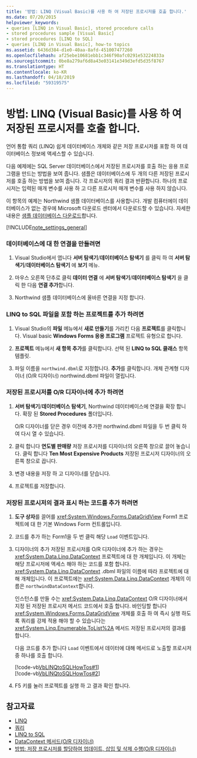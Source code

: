 ```yaml
---
title: '방법: LINQ (Visual Basic)를 사용 하 여 저장된 프로시저를 호출 합니다.'
ms.date: 07/20/2015
helpviewer_keywords:
- queries [LINQ in Visual Basic], stored procedure calls
- stored procedures sample [Visual Basic]
- stored procedures [LINQ to SQL]
- queries [LINQ in Visual Basic], how-to topics
ms.assetid: 6436d384-d1e0-40aa-8afd-451007477260
ms.openlocfilehash: af25ebe10681ebb1c346f90afc0291e53224833a
ms.sourcegitcommit: 0be8a279af6d8a43e03141e349d3efd5d35f8767
ms.translationtype: HT
ms.contentlocale: ko-KR
ms.lasthandoff: 04/18/2019
ms.locfileid: "59319575"
---
```

# <a name="how-to-call-a-stored-procedure-by-using-linq-visual-basic"></a>방법: LINQ (Visual Basic)를 사용 하 여 저장된 프로시저를 호출 합니다.
언어 통합 쿼리 (LINQ) 쉽게 데이터베이스 개체와 같은 저장 프로시저를 포함 하 여 데이터베이스 정보에 액세스할 수 있습니다.  
  
 다음 예제에는 SQL Server 데이터베이스에서 저장된 프로시저를 호출 하는 응용 프로그램을 만드는 방법을 보여 줍니다. 샘플은 데이터베이스에 두 개의 다른 저장된 프로시저를 호출 하는 방법을 보여 줍니다. 각 프로시저의 쿼리 결과 반환합니다. 하나의 프로시저는 입력된 매개 변수를 사용 하 고 다른 프로시저 매개 변수를 사용 하지 않습니다.  
  
 이 항목의 예제는 Northwind 샘플 데이터베이스를 사용합니다. 개발 컴퓨터에이 데이터베이스가 없는 경우에 Microsoft 다운로드 센터에서 다운로드할 수 있습니다. 자세한 내용은 [샘플 데이터베이스 다운로드](../../../../framework/data/adonet/sql/linq/downloading-sample-databases.md)합니다.  
  
[!INCLUDE[note_settings_general](~/includes/note-settings-general-md.md)]  
  
### <a name="to-create-a-connection-to-a-database"></a>데이터베이스에 대 한 연결을 만들려면  
  
1. Visual Studio에서 엽니다 **서버 탐색기**/**데이터베이스 탐색기** 를 클릭 하 여 **서버 탐색기**/**데이터베이스 탐색기** 에 **보기** 메뉴.  
  
2. 마우스 오른쪽 단추로 클릭 **데이터 연결** 에 **서버 탐색기**/**데이터베이스 탐색기** 을 클릭 한 다음 **연결 추가**합니다.  
  
3. Northwind 샘플 데이터베이스에 올바른 연결을 지정 합니다.  
  
### <a name="to-add-a-project-that-contains-a-linq-to-sql-file"></a>LINQ to SQL 파일을 포함 하는 프로젝트를 추가 하려면  
  
1. Visual Studio의 **파일** 메뉴에서 **새로 만들기**를 가리킨 다음 **프로젝트**를 클릭합니다. Visual basic **Windows Forms 응용 프로그램** 프로젝트 유형으로 합니다.  
  
2. **프로젝트** 메뉴에서 **새 항목 추가**를 클릭합니다. 선택 된 **LINQ to SQL 클래스** 항목 템플릿.  
  
3. 파일 이름을 `northwind.dbml`로 지정합니다. **추가**를 클릭합니다. 개체 관계형 디자이너 (O/R 디자이너) northwind.dbml 파일이 열립니다.  
  
### <a name="to-add-stored-procedures-to-the-or-designer"></a>저장된 프로시저를 O/R 디자이너에 추가 하려면  
  
1. **서버 탐색기**/**데이터베이스 탐색기**, Northwind 데이터베이스에 연결을 확장 합니다. 확장 된 **Stored Procedures** 폴더입니다.  
  
     O/R 디자이너를 닫은 경우 이전에 추가한 northwind.dbml 파일을 두 번 클릭 하 여 다시 열 수 있습니다.  
  
2. 클릭 합니다 **연도별 판매량** 저장 프로시저를 디자이너의 오른쪽 창으로 끌어 놓습니다. 클릭 합니다 **Ten Most Expensive Products** 저장된 프로시저 디자이너의 오른쪽 창으로 끕니다.  
  
3. 변경 내용을 저장 하 고 디자이너를 닫습니다.  
  
4. 프로젝트를 저장합니다.  
  
### <a name="to-add-code-to-display-the-results-of-the-stored-procedures"></a>저장된 프로시저의 결과 표시 하는 코드를 추가 하려면  
  
1. **도구 상자**를 끌어를 <xref:System.Windows.Forms.DataGridView> Form1 프로젝트에 대 한 기본 Windows Form 컨트롤입니다.  
  
2. 코드를 추가 하는 Form1을 두 번 클릭 해당 `Load` 이벤트입니다.  
  
3. 디자이너의 추가 저장된 프로시저를 O/R 디자이너에 추가 하는 경우는 <xref:System.Data.Linq.DataContext> 프로젝트에 대 한 개체입니다. 이 개체는 해당 프로시저에 액세스 해야 하는 코드를 포함 합니다. <xref:System.Data.Linq.DataContext> .dbml 파일의 이름에 따라 프로젝트에 대해 개체입니다. 이 프로젝트에는 <xref:System.Data.Linq.DataContext> 개체의 이름은 `northwindDataContext`합니다.  
  
     인스턴스를 만들 수는 <xref:System.Data.Linq.DataContext> O/R 디자이너에서 지정 된 저장된 프로시저 메서드 코드에서 호출 합니다. 바인딩할 합니다 <xref:System.Windows.Forms.DataGridView> 개체를 호출 하 여 즉시 실행 하도록 쿼리를 강제 적용 해야 할 수 있습니다는 <xref:System.Linq.Enumerable.ToList%2A> 메서드 저장된 프로시저의 결과를 합니다.  
  
     다음 코드를 추가 합니다 `Load` 이벤트에서 데이터에 대해 메서드로 노출할 프로시저 중 하나를 호출 합니다.  
  
     [!code-vb[VbLINQtoSQLHowTos#1](~/samples/snippets/visualbasic/VS_Snippets_VBCSharp/VbLINQtoSQLHowTos/VB/Form3.vb#1)]  
    [!code-vb[VbLINQtoSQLHowTos#2](~/samples/snippets/visualbasic/VS_Snippets_VBCSharp/VbLINQtoSQLHowTos/VB/Form3.vb#2)]  
  
4. F5 키를 눌러 프로젝트를 실행 하 고 결과 확인 합니다.  
  
## <a name="see-also"></a>참고자료

- [LINQ](../../../../visual-basic/programming-guide/language-features/linq/index.md)
- [쿼리](../../../../visual-basic/language-reference/queries/index.md)
- [LINQ to SQL](../../../../framework/data/adonet/sql/linq/index.md)
- [DataContext 메서드(O/R 디자이너)](/visualstudio/data-tools/datacontext-methods-o-r-designer)
- [방법: 저장 프로시저를 할당하여 업데이트, 삽입 및 삭제 수행(O/R 디자이너)](/visualstudio/data-tools/how-to-assign-stored-procedures-to-perform-updates-inserts-and-deletes-o-r-designer)
